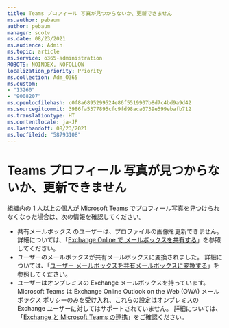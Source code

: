 ```yaml
---
title: Teams プロフィール 写真が見つからないか、更新できません
ms.author: pebaum
author: pebaum
manager: scotv
ms.date: 08/23/2021
ms.audience: Admin
ms.topic: article
ms.service: o365-administration
ROBOTS: NOINDEX, NOFOLLOW
localization_priority: Priority
ms.collection: Adm_O365
ms.custom:
- "13260"
- "9008207"
ms.openlocfilehash: c0f8a6895299524e86f5519907b8d7c4bd9a9d42
ms.sourcegitcommit: 3986fa5377895cfc9fd98aca0739e599ebafb712
ms.translationtype: HT
ms.contentlocale: ja-JP
ms.lasthandoff: 08/23/2021
ms.locfileid: "58793108"
---
```

# <a name="teams-profile-photo-is-missing-or-cant-be-updated"></a>Teams プロフィール 写真が見つからないか、更新できません

組織内の 1 人以上の個人が Microsoft Teams でプロフィール写真を見つけられなくなった場合は、次の情報を確認してください。 

- 共有メールボックス のユーザーは、プロファイルの画像を更新できません。 詳細については、「[Exchange Online で メールボックスを共有する](https://docs.microsoft.com/exchange/collaboration-exo/shared-mailboxes)」を参照してください。 
- ユーザーのメールボックスが共有メールボックスに変換されました。 詳細については、「[ユーザー メールボックスを共有メールボックスに変換する](https://docs.microsoft.com/microsoft-365/admin/email/convert-user-mailbox-to-shared-mailbox)」を参照してください。 
- ユーザーはオンプレミスの Exchange メールボックスを持っています。 Microsoft Teams は Exchange Online Outlook on the Web (OWA) メールボックス ポリシーのみを受け入れ、これらの設定はオンプレミスの Exchange ユーザーに対してはサポートされていません。 詳細については、「[Exchange と Microsoft Teams の連携](https://docs.microsoft.com/MicrosoftTeams/exchange-teams-interact)」をご確認ください。 